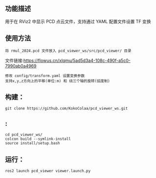 ## 功能描述

用于在 RViz2 中显示 PCD 点云文件，支持通过 YAML 配置文件设置 TF 变换

## 使用方法

    将 rmul_2024.pcd 文件放入 pcd_viewer_ws/src/pcd_viewer/ 目录
文件链接:https://flowus.cn/xlqmu/5ad5d3a4-108c-490f-a5c0-7990ab0a4969

    修改 config/transform.yaml 设置变换参数
    支持x,y,z方向上的平移(单位:m) 和 绕三个轴的旋转(弧度制)

## 构建：
    git clone https://github.com/KokoColaa/pcd_viewer_ws.git
## :
    cd pcd_viewer_ws/
    colcon build --symlink-install
    source install/setup.bash

## 运行：

    ros2 launch pcd_viewer viewer.launch.py
